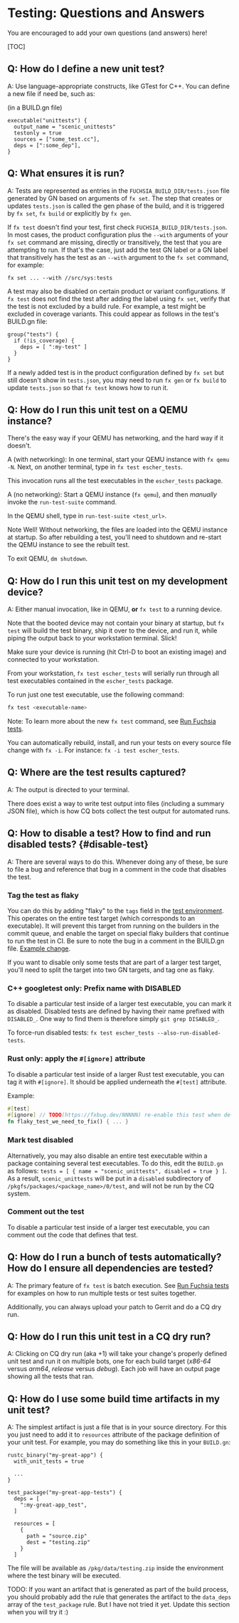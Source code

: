 # Testing: Questions and Answers

You are encouraged to add your own questions (and answers) here!

[TOC]

## Q: How do I define a new unit test?

A: Use language-appropriate constructs, like GTest for C++. You can define a new
file if need be, such as:

(in a BUILD.gn file)

```code
executable("unittests") {
  output_name = "scenic_unittests"
  testonly = true
  sources = ["some_test.cc"],
  deps = [":some_dep"],
}
```

## Q: What ensures it is run?

A: Tests are represented as entries in the `FUCHSIA_BUILD_DIR/tests.json` file
generated by GN based on arguments of `fx set`. The step that creates or updates
`tests.json` is called the gen phase of the build, and it is triggered by
`fx set`, `fx build` or explicitly by `fx gen`.

If `fx test` doesn't find your test, first check `FUCHSIA_BUILD_DIR/tests.json`.
In most cases, the product configuration plus the `--with` arguments of your
`fx set` command are missing, directly or transitively, the test that you are
attempting to run. If that's the case, just add the test GN label or a GN
label that transitively has the test as an `--with` argument to the `fx set`
command, for example:

`fx set ... --with //src/sys:tests`

A test may also be disabled on certain product or variant configurations. If
`fx test` does not find the test after adding the label using `fx set`, verify
that the test is not excluded by a build rule. For example, a test might be
excluded in coverage variants. This could appear as follows in the test's
BUILD.gn file:

```
group("tests") {
  if (!is_coverage) {
    deps = [ ":my-test" ]
  }
}
```

If a newly added test is in the product configuration defined by `fx set` but
still doesn't show in `tests.json`, you may need to run `fx gen` or `fx build`
to update `tests.json` so that `fx test` knows how to run it.

## Q: How do I run this unit test on a QEMU instance?

There's the easy way if your QEMU has networking, and the hard way if it
doesn't.

A (with networking): In one terminal, start your QEMU instance with `fx qemu -N`.
Next, on another terminal, type in `fx test escher_tests`.

This invocation runs all the test executables in the `escher_tests` package.

A (no networking): Start a QEMU instance (`fx qemu`), and then *manually* invoke
the `run-test-suite` command.

In the QEMU shell, type in `run-test-suite <test_url>`.

Note Well! Without networking, the files are loaded into the QEMU instance at
startup. So after rebuilding a test, you'll need to shutdown and re-start the
QEMU instance to see the rebuilt test.

To exit QEMU, `dm shutdown`.

## Q: How do I run this unit test on my development device?

A: Either manual invocation, like in QEMU, **or** `fx test` to a running
device.

Note that the booted device may not contain your binary at startup, but `fx
test` will build the test binary, ship it over to the device, and run it,
while piping the output back to your workstation terminal. Slick!

Make sure your device is running (hit Ctrl-D to boot an existing image) and
connected to your workstation.

From your workstation, `fx test escher_tests` will serially run through all
test executables contained in the `escher_tests` package.

To run just one test executable, use the following command:

```bash
fx test <executable-name>
```

Note: To learn more about the new `fx test` command, see
[Run Fuchsia tests][run_fuchsia_tests].

You can automatically rebuild, install, and run your tests on every source file
change with `fx -i`. For instance: `fx -i test escher_tests`.

## Q: Where are the test results captured?

A: The output is directed to your terminal.

There does exist a way to write test output into files (including a summary JSON
file), which is how CQ bots collect the test output for automated runs.

## Q: How to disable a test? How to find and run disabled tests? {#disable-test}

A: There are several ways to do this. Whenever doing any of these, be sure to
file a bug and reference that bug in a comment in the code that disables the
test.

### Tag the test as flaky

You can do this by adding "flaky" to the `tags` field in the
[test environment](/docs/contribute/testing/environments.md). This operates
on the entire test target (which corresponds to an executable). It will prevent this target
from running on the builders in the commit queue, and enable the target on special flaky
builders that continue to run the test in CI. Be sure to note the bug in a
comment in the BUILD.gn file.
[Example change](https://fuchsia-review.googlesource.com/c/topaz/+/296629/3/bin/flutter_screencap_test/BUILD.gn).

If you want to disable only some tests that are part of a larger test target, you'll
need to split the target into two GN targets, and tag one as flaky.

### C++ googletest only: Prefix name with DISABLED

To disable a particular test inside of a larger test executable,
you can mark it as disabled. Disabled tests are defined by having their name
prefixed with `DISABLED_`. One way to find them is therefore simply `git grep
DISABLED_`.

To force-run disabled tests: `fx test escher_tests --also-run-disabled-tests`.

### Rust only: apply the `#[ignore]` attribute

To disable a particular test inside of a larger Rust test executable, you can
tag it with `#[ignore]`. It should be applied underneath the `#[test]` attribute.

Example:

```rust
#[test]
#[ignore] // TODO(https://fxbug.dev/NNNNN) re-enable this test when de-flaked
fn flaky_test_we_need_to_fix() { ... }
```

### Mark test disabled

Alternatively, you may also disable an entire test executable within a
package containing several test executables. To do this, edit the `BUILD.gn` as
follows: `tests = [ { name = "scenic_unittests", disabled = true } ]`. As a
result, `scenic_unittests` will be put in a `disabled` subdirectory of
`/pkgfs/packages/<package_name>/0/test`, and will not be run by the CQ system.

### Comment out the test

To disable a particular test inside of a larger test executable, you can comment
out the code that defines that test.

## Q: How do I run a bunch of tests automatically? How do I ensure all dependencies are tested?

A: The primary feature of `fx test` is batch execution. See
[Run Fuchsia tests][run_fuchsia_tests] for examples on how to run multiple
tests or test suites together.

Additionally, you can always upload your patch to Gerrit and do a CQ dry run.

## Q: How do I run this unit test in a CQ dry run?

A: Clicking on CQ dry run (aka +1) will take your change's properly defined unit
test and run it on multiple bots, one for each build target (*x86-64* versus
*arm64*, *release* versus *debug*). Each job will have an output page showing
all the tests that ran.

## Q: How do I use some build time artifacts in my unit test?

A: The simplest artifact is just a file that is in your source directory.  For
this you just need to add it to `resources` attribute of the package definition
of your unit test.  For example, you may do something like this in your
`BUILD.gn`:

```code
rustc_binary("my-great-app") {
  with_unit_tests = true

  ...
}

test_package("my-great-app-tests") {
  deps = [
    ":my-great-app_test",
  ]

  resources = [
    {
      path = "source.zip"
      dest = "testing.zip"
    }
  ]
```

The file will be available as `/pkg/data/testing.zip` inside the environment
where the test binary will be executed.

TODO: If you want an artifact that is generated as part of the build process,
you should probably add the rule that generates the artifact to the `data_deps`
array of the `test_package` rule.  But I have not tried it yet.  Update this
section when you will try it :)

[run_fuchsia_tests]: /docs/development/testing/run_fuchsia_tests.md
